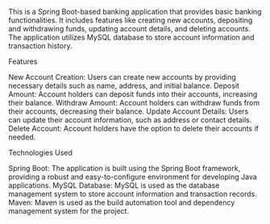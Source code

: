This is a Spring Boot-based banking application that provides basic banking functionalities. It includes features like creating new accounts, depositing and withdrawing funds, updating account details, and deleting accounts. The application utilizes MySQL database to store account information and transaction history.

Features

New Account Creation: Users can create new accounts by providing necessary details such as name, address, and initial balance.
Deposit Amount: Account holders can deposit funds into their accounts, increasing their balance.
Withdraw Amount: Account holders can withdraw funds from their accounts, decreasing their balance.
Update Account Details: Users can update their account information, such as address or contact details.
Delete Account: Account holders have the option to delete their accounts if needed.

Technologies Used

Spring Boot: The application is built using the Spring Boot framework, providing a robust and easy-to-configure environment for developing Java applications.
MySQL Database: MySQL is used as the database management system to store account information and transaction records.
Maven: Maven is used as the build automation tool and dependency management system for the project.

